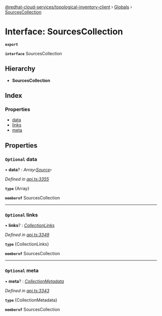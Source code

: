 [@redhat-cloud-services/topological-inventory-client](../README.md) › [Globals](../globals.md) › [SourcesCollection](sourcescollection.md)

# Interface: SourcesCollection

**`export`** 

**`interface`** SourcesCollection

## Hierarchy

* **SourcesCollection**

## Index

### Properties

* [data](sourcescollection.md#optional-data)
* [links](sourcescollection.md#optional-links)
* [meta](sourcescollection.md#optional-meta)

## Properties

### `Optional` data

• **data**? : *Array‹[Source](source.md)›*

*Defined in [api.ts:3355](https://github.com/RedHatInsights/javascript-clients/blob/master/packages/topological-inventory/api.ts#L3355)*

**`type`** {Array<Source>}

**`memberof`** SourcesCollection

___

### `Optional` links

• **links**? : *[CollectionLinks](collectionlinks.md)*

*Defined in [api.ts:3349](https://github.com/RedHatInsights/javascript-clients/blob/master/packages/topological-inventory/api.ts#L3349)*

**`type`** {CollectionLinks}

**`memberof`** SourcesCollection

___

### `Optional` meta

• **meta**? : *[CollectionMetadata](collectionmetadata.md)*

*Defined in [api.ts:3343](https://github.com/RedHatInsights/javascript-clients/blob/master/packages/topological-inventory/api.ts#L3343)*

**`type`** {CollectionMetadata}

**`memberof`** SourcesCollection
